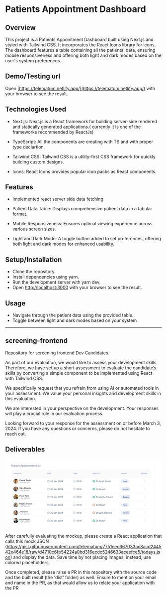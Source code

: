 # Patients Appointment Dashboard

## Overview

This project is a Patients Appointment Dashboard built using Next.js and styled with Tailwind CSS. It incorporates the React Icons library for icons. The dashboard features a table containing all the patients' data, ensuring mobile responsiveness and offering both light and dark modes based on the user's system preferences.

## Demo/Testing url

Open [https://telematum.netlify.app/](https://telematum.netlify.app/) with your browser to see the result.

## Technologies Used

- Next.js: Next.js is a React framework for building server-side rendered and statically generated applications.( currently it is one of the frameworks recommended by ReactJs)

- TypeScript: All the components are creating with TS and with proper type declartion.

- Tailwind CSS: Tailwind CSS is a utility-first CSS framework for quickly building custom designs.

- Icons: React Icons provides popular icon packs as React components.

## Features

- Implemented react server side data fetching

- Patient Data Table: Displays comprehensive patient data in a tabular format.

- Mobile Responsiveness: Ensures optimal viewing experience across various screen sizes.

- Light and Dark Mode: A toggle button added to set preferences, offering both light and dark modes for enhanced usability.

## Setup/Installation

- Clone the repository.
- Install dependencies using yarn.
- Run the development server with yarn dev.
- Open [http://localhost:3000](http://localhost:3000) with your browser to see the result.

## Usage

- Navigate through the patient data using the provided table.
- Toggle between light and dark modes based on your system

---

## screening-frontend

Repository for screening frontend Dev Candidates

As part of our evaluation, we would like to assess your development skills. Therefore, we have set up a short assessment to evaluate the candidate’s skills by converting a simple component to be implemented using React with Tailwind CSS.

We specifically request that you refrain from using AI or automated tools in your assessment. We value your personal insights and development skills in this evaluation.

We are interested in your perspective on the development. Your responses will play a crucial role in our evaluation process.

Looking forward to your response for the assessment on or before March 3, 2024. If you have any questions or concerns, please do not hesitate to reach out.

## Deliverables

![](Figma-Mockup.png)

After carefully evaluating the mockup, please create a React application that calls this mock JSON (https://gist.githubusercontent.com/telematum/7751eec667033ac8acd244542e464e18/raw/d4710c6fb54224a0bd316ecdc5246633aceefce5/todays.json) and display the data. Save time by not placing images; instead, use colored placeholders.

Once completed, please raise a PR in this repository with the source code and the built result (the 'dist' folder) as well. Ensure to mention your email and name in the PR, as that would allow us to relate your application with the PR
